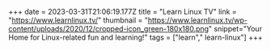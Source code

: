 +++
date = 2023-03-31T21:06:19.177Z
title = "Learn Linux TV"
link = "https://www.learnlinux.tv/"
thumbnail = "https://www.learnlinux.tv/wp-content/uploads/2020/12/cropped-icon_green-180x180.png"
snippet="Your Home for Linux-related fun and learning!"
tags = ["learn"," learn-linux"]
+++
